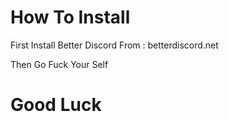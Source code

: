 # How To Install

First Install Better Discord
From : betterdiscord.net

Then Go Fuck Your Self

# Good Luck
